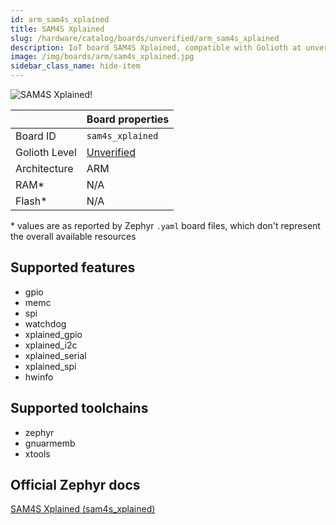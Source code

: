 ```yaml
---
id: arm_sam4s_xplained
title: SAM4S Xplained
slug: /hardware/catalog/boards/unverified/arm_sam4s_xplained
description: IoT board SAM4S Xplained, compatible with Golioth at unverified level.
image: /img/boards/arm/sam4s_xplained.jpg
sidebar_class_name: hide-item
---
```


[//]: # (This is an auto-generated file, do not edit! Changes to it will be lost upon re-generation)

![SAM4S Xplained!](/img/boards/arm/sam4s_xplained.jpg "SAM4S Xplained")

|                | Board properties     |
| -------------  | -------------------- |
| Board ID       | `sam4s_xplained` |
| Golioth Level  | [Unverified](/hardware#unverified-boards) |
| Architecture   | ARM |
| RAM*           | N/A |
| Flash*         | N/A |

\* values are as reported by Zephyr `.yaml` board files, which don't represent the overall available resources



## Supported features

* gpio
* memc
* spi
* watchdog
* xplained_gpio
* xplained_i2c
* xplained_serial
* xplained_spi
* hwinfo

## Supported toolchains

* zephyr
* gnuarmemb
* xtools

## Official Zephyr docs

[SAM4S Xplained (sam4s_xplained)](https://docs.zephyrproject.org/latest/boards/arm/sam4s_xplained/doc/index.html)
